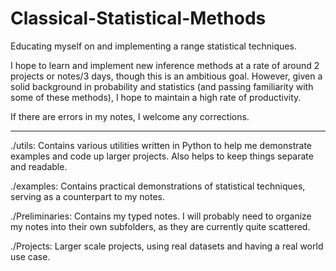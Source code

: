 # Classical-Statistical-Methods
Educating myself on and implementing a range statistical techniques. 

I hope to learn and implement new inference methods at a rate of around 2 projects or notes/3 days, though this is an ambitious goal. However, given a solid background in probability and statistics (and passing familiarity with some of these methods), I hope to maintain a high rate of productivity.

If there are errors in my notes, I welcome any corrections.

---

./utils: Contains various utilities written in Python to help me demonstrate examples and code up larger projects. Also helps to keep things separate and readable.

./examples: Contains practical demonstrations of statistical techniques, serving as a counterpart to my notes.

./Preliminaries: Contains my typed notes. I will probably need to organize my notes into their own subfolders, as they are currently quite scattered.

./Projects: Larger scale projects, using real datasets and having a real world use case.
